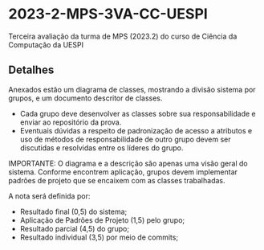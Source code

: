 # 2023-2-MPS-3VA-CC-UESPI
Terceira avaliação da turma de MPS (2023.2) do curso de Ciência da Computação da UESPI

## Detalhes

Anexados estão um diagrama de classes, mostrando a divisão sistema por grupos, e um documento descritor de classes.

- Cada grupo deve desenvolver as classes sobre sua responsabilidade e enviar ao repositório da prova.
- Eventuais dúvidas a respeito de padronização de acesso a atributos e uso de métodos de responsabilidade de outro grupo devem ser discutidas e resolvidas entre os líderes do grupo.

IMPORTANTE: O diagrama e a descrição são apenas uma visão geral do sistema. Conforme encontrem aplicação, grupos devem implementar padrões de projeto que se encaixem com as classes trabalhadas.

A nota será definida por:

- Resultado final (0,5) do sistema;
- Aplicação de Padrões de Projeto (1,5) pelo grupo;
- Resultado parcial (4,5) do grupo;
- Resultado individual (3,5) por meio de commits;
